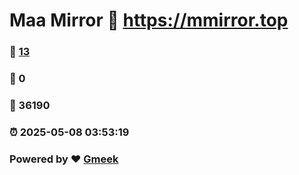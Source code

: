 # Maa Mirror :link: https://mmirror.top 
### :page_facing_up: [13](https://mmirror.top/tag.html) 
### :speech_balloon: 0 
### :hibiscus: 36190 
### :alarm_clock: 2025-05-08 03:53:19 
### Powered by :heart: [Gmeek](https://github.com/Meekdai/Gmeek)
